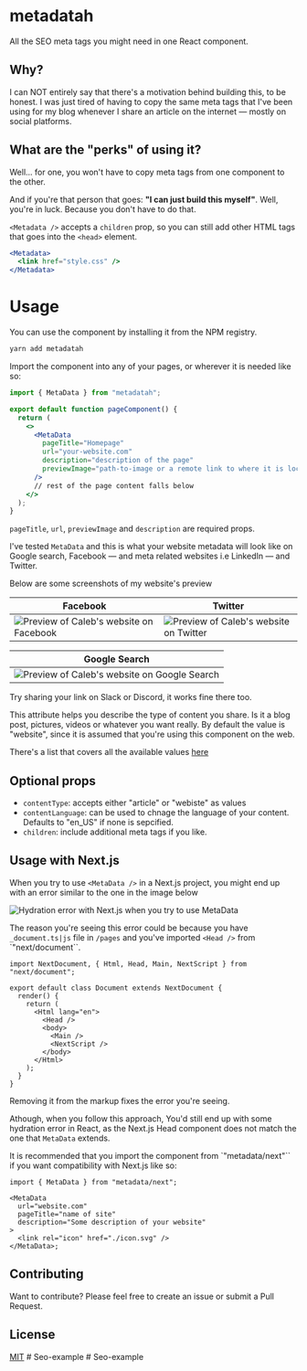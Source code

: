 # metadatah

All the SEO meta tags you might need in one React component.

## Why?

I can NOT entirely say that there's a motivation behind building this, to be honest. I was just tired of having to copy the same meta tags that I've been using for my blog whenever I share an article on the internet &mdash; mostly on social platforms.

## What are the "perks" of using it?

Well... for one, you won't have to copy meta tags from one component to the other.

And if you're that person that goes: **"I can just build this myself"**. Well, you're in luck. Because you don't have to do that.

`<Metadata />` accepts a `children` prop, so you can still add other HTML tags that goes into the `<head>` element.

```jsx
<Metadata>
  <link href="style.css" />
</Metadata>
```

# Usage

You can use the component by installing it from the NPM registry.

```bash
yarn add metadatah
```

Import the component into any of your pages, or wherever it is needed like so:

```jsx
import { MetaData } from "metadatah";

export default function pageComponent() {
  return (
    <>
      <MetaData
        pageTitle="Homepage"
        url="your-website.com"
        description="description of the page"
        previewImage="path-to-image or a remote link to where it is located."
      />
      // rest of the page content falls below
    </>
  );
}
```

`pageTitle`, `url`, `previewImage` and `description` are required props.

I've tested `MetaData` and this is what your website metadata will look like on Google search, Facebook &mdash; and meta related websites i.e LinkedIn &mdash; and Twitter.

Below are some screenshots of my website's preview

| Facebook                                                                                                                                      | Twitter                                                                                                                                     |
| --------------------------------------------------------------------------------------------------------------------------------------------- | ------------------------------------------------------------------------------------------------------------------------------------------- |
| ![Preview of Caleb's website on Facebook](https://res.cloudinary.com/meje/image/upload/v1688397658/oss-packages/metadata/facebook_yqn4ea.png) | ![Preview of Caleb's website on Twitter](https://res.cloudinary.com/meje/image/upload/v1688397658/oss-packages/metadata/twitter_ueklo5.png) |

| Google Search                                                                                                                                    |
| ------------------------------------------------------------------------------------------------------------------------------------------------ |
| ![Preview of Caleb's website on Google Search](https://res.cloudinary.com/meje/image/upload/v1688397658/oss-packages/metadata/google_dbr0mj.png) |

Try sharing your link on Slack or Discord, it works fine there too.

This attribute helps you describe the type of content you share. Is it a blog post, pictures, videos or whatever you want really. By default the value is "website", since it is assumed that you're using this component on the web.

There's a list that covers all the available values [here](https://ogp.me/#types)

## Optional props

- `contentType`: accepts either "article" or "webiste" as values
- `contentLanguage`: can be used to chnage the language of your content. Defaults to "en_US" if none is sepcified.
- `children`: include additional meta tags if you like.

## Usage with Next.js

When you try to use `<MetaData />` in a Next.js project, you might end up with an error similar to the one in the image below

![Hydration error with Next.js when you try to use MetaData](https://res.cloudinary.com/meje/image/upload/v1688397658/oss-packages/metadata/nextjs-hydration-error_k2xgrc.png)

The reason you're seeing this error could be because you have `_document.ts|js` file in `/pages` and you've imported `<Head />` from `"next/document``.

```tsx
import NextDocument, { Html, Head, Main, NextScript } from "next/document";

export default class Document extends NextDocument {
  render() {
    return (
      <Html lang="en">
        <Head />
        <body>
          <Main />
          <NextScript />
        </body>
      </Html>
    );
  }
}
```

Removing it from the markup fixes the error you're seeing.

Athough, when you follow this approach, You'd still end up with some hydration error in React, as the Next.js Head component does not match the one that `MetaData` extends.

It is recommended that you import the component from `"metadata/next"`` if you want compatibility with Next.js like so:

```tsx
import { MetaData } from "metadata/next";

<MetaData
  url="website.com"
  pageTitle="name of site"
  description="Some description of your website"
>
  <link rel="icon" href="./icon.svg" />
</MetaData>;
```

## Contributing

Want to contribute? Please feel free to create an issue or submit a Pull Request.

## License

[MIT](LICENSE)
#   S e o - e x a m p l e  
 #   S e o - e x a m p l e  
 